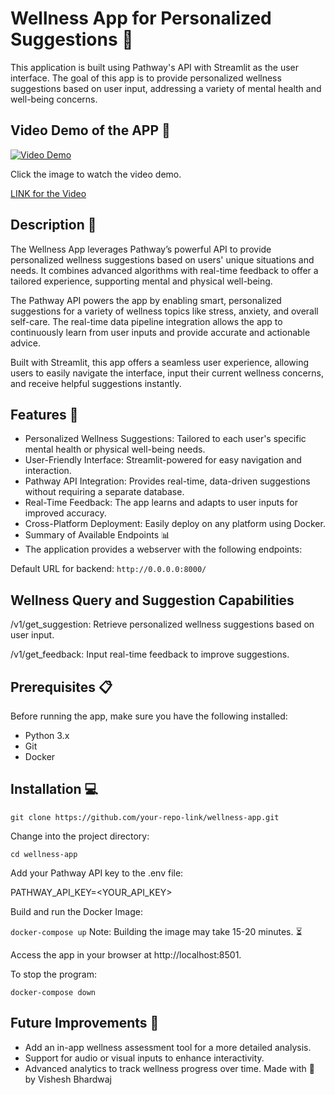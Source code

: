 # Wellness App for Personalized Suggestions 🌿
This application is built using Pathway's API with Streamlit as the user interface. The goal of this app is to provide personalized wellness suggestions based on user input, addressing a variety of mental health and well-being concerns.

## Video Demo of the APP 🎥
[![Video Demo](https://i9.ytimg.com/vi_webp/Njbt-B1CSnE/mqdefault.webp?sqp=CPSK17cG&rs=AOn4CLBbyfo7n9JYpL1vkECOucLh2zGxeQ)](https://www.youtube.com/watch?v=Njbt-B1CSnE)

Click the image to watch the video demo.

[LINK for the Video](https://www.youtube.com/watch?v=Njbt-B1CSnE)
## Description 📝
The Wellness App leverages Pathway’s powerful API to provide personalized wellness suggestions based on users' unique situations and needs. It combines advanced algorithms with real-time feedback to offer a tailored experience, supporting mental and physical well-being.

The Pathway API powers the app by enabling smart, personalized suggestions for a variety of wellness topics like stress, anxiety, and overall self-care. The real-time data pipeline integration allows the app to continuously learn from user inputs and provide accurate and actionable advice.

Built with Streamlit, this app offers a seamless user experience, allowing users to easily navigate the interface, input their current wellness concerns, and receive helpful suggestions instantly.

## Features 🎁
* Personalized Wellness Suggestions: Tailored to each user's specific mental health or physical well-being needs.
* User-Friendly Interface: Streamlit-powered for easy navigation and interaction.
* Pathway API Integration: Provides real-time, data-driven suggestions without requiring a separate database.
* Real-Time Feedback: The app learns and adapts to user inputs for improved accuracy.
* Cross-Platform Deployment: Easily deploy on any platform using Docker.
* Summary of Available Endpoints 📊
* The application provides a webserver with the following endpoints:

Default URL for backend: `http://0.0.0.0:8000/`
## Wellness Query and Suggestion Capabilities
/v1/get_suggestion: Retrieve personalized wellness suggestions based on user input.

/v1/get_feedback: Input real-time feedback to improve suggestions.

## Prerequisites 📋
Before running the app, make sure you have the following installed:

* Python 3.x
* Git
* Docker
## Installation 💻

`git clone https://github.com/your-repo-link/wellness-app.git`

Change into the project directory:

`cd wellness-app`

Add your Pathway API key to the .env file:

PATHWAY_API_KEY=<YOUR_API_KEY>

Build and run the Docker Image:

`docker-compose up`
Note: Building the image may take 15-20 minutes. ⏳

Access the app in your browser at http://localhost:8501.


To stop the program:

`docker-compose down`
## Future Improvements 🚀
* Add an in-app wellness assessment tool for a more detailed analysis.
* Support for audio or visual inputs to enhance interactivity.
* Advanced analytics to track wellness progress over time.
Made with 💛 by Vishesh Bhardwaj

